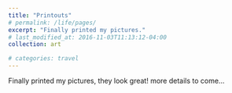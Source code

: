 ```yaml
---
title: "Printouts"
# permalink: /life/pages/
excerpt: "Finally printed my pictures."
# last_modified_at: 2016-11-03T11:13:12-04:00
collection: art

# categories: travel
---
```

Finally printed my pictures, they 
look great! more details to come...
